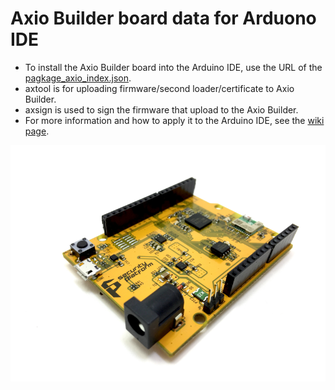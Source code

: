 # Axio Builder board data for Arduono IDE
* To install the Axio Builder board into the Arduino IDE, use the URL of the [pagkage_axio_index.json](https://raw.githubusercontent.com/sp-axio/axio-builder-binaries/master/package_axio_index.json).  
* axtool is for uploading firmware/second loader/certificate to Axio Builder.
* axsign is used to sign the firmware that upload to the Axio Builder.
* For more information and how to apply it to the Arduino IDE, see the [wiki page](https://github.com/sp-axio/axio-builder-binaries/wiki).

![Axio Builder](https://raw.githubusercontent.com/sp-axio/axio-builder-binaries/master/mediawiki/images/AxioBuilder_002s.png)
